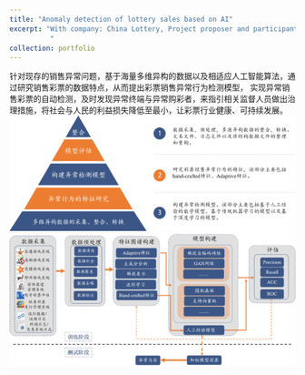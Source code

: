 ```yaml
---
title: "Anomaly detection of lottery sales based on AI"
excerpt: "With company: China Lottery, Project proposer and participant.
          "
collection: portfolio
---
```


针对现存的销售异常问题，基于海量多维异构的数据以及相适应人工智能算法，通过研究销售彩票的数据特点，从而提出彩票销售异常行为检测模型，
实现异常销售彩票的自动检测，及时发现异常终端与异常购彩者，来指引相关监督人员做出治理措施，将社会与人民的利益损失降低至最小，让彩票行业健康、可持续发展。
<br/><img src='/images/lotteryAnomaly-1.png'><br/><img src='/images/lotteryAnomaly-2.png'>
